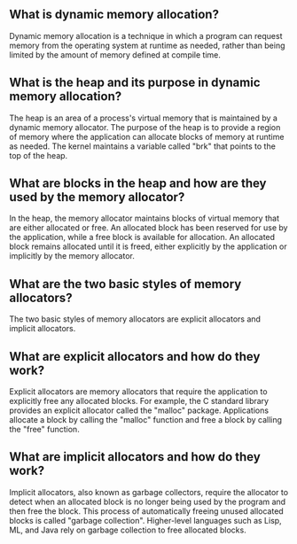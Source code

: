 ## What is dynamic memory allocation?

Dynamic memory allocation is a technique in which a program can request memory from the operating system at runtime as needed, rather than being limited by the amount of memory defined at compile time.

## What is the heap and its purpose in dynamic memory allocation?

The heap is an area of a process's virtual memory that is maintained by a dynamic memory allocator. The purpose of the heap is to provide a region of memory where the application can allocate blocks of memory at runtime as needed. The kernel maintains a variable called "brk" that points to the top of the heap.

## What are blocks in the heap and how are they used by the memory allocator?

In the heap, the memory allocator maintains blocks of virtual memory that are either allocated or free. An allocated block has been reserved for use by the application, while a free block is available for allocation. An allocated block remains allocated until it is freed, either explicitly by the application or implicitly by the memory allocator.

## What are the two basic styles of memory allocators?

The two basic styles of memory allocators are explicit allocators and implicit allocators.

## What are explicit allocators and how do they work?

Explicit allocators are memory allocators that require the application to explicitly free any allocated blocks. For example, the C standard library provides an explicit allocator called the "malloc" package. Applications allocate a block by calling the "malloc" function and free a block by calling the "free" function.

## What are implicit allocators and how do they work?

Implicit allocators, also known as garbage collectors, require the allocator to detect when an allocated block is no longer being used by the program and then free the block. This process of automatically freeing unused allocated blocks is called "garbage collection". Higher-level languages such as Lisp, ML, and Java rely on garbage collection to free allocated blocks.